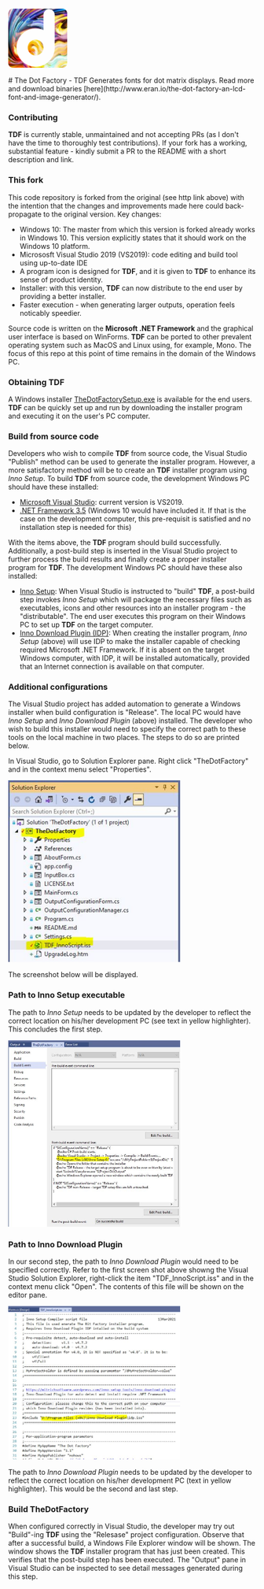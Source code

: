 <p align="left">
  <img src="https://github.com/Coarist/the-dot-factory/blob/master/TheDotFactory/Logo1Small.png?raw=true" width="120" title="Visual Studio project properties">
</p># The Dot Factory - TDF 
Generates fonts for dot matrix displays. Read more and download binaries [here](http://www.eran.io/the-dot-factory-an-lcd-font-and-image-generator/).

### Contributing
**TDF** is currently stable, unmaintained and not accepting PRs (as I don't have the time to thoroughly test contributions). 
If your fork has a working, substantial feature - kindly submit a PR to the README with a short description and link.

### This fork 
This code repository is forked from the original (see http link above) with the intention that the changes and improvements made here could back-propagate to the original version. Key changes:
- Windows 10: The master from which this version is forked already works in Windows 10. This version explicitly states that it should work on the Windows 10 platform. 
- Micrososft Visual Studio 2019 (VS2019): code editing and build tool using up-to-date IDE
- A program icon is designed for **TDF**, and it is given to **TDF** to enhance its sense of product identity.
- Installer: with this version, **TDF** can now distribute to the end user by providing a better installer. 
- Faster execution - when generating larger outputs, operation feels noticably speedier.

Source code is written on the **Microsoft .NET Framework** and the graphical user interface is based on WinForms. **TDF** can be ported to other prevalent operating system such as MacOS and Linux using, for example, Mono. The focus of this repo at this point of time remains in the domain of the Windows PC. 

### Obtaining TDF 
A Windows installer [TheDotFactorySetup.exe](https://github.com/Coarist/the-dot-factory/blob/master/TheDotFactory/Output) is available for the end users. **TDF** can be quickly set up and run by downloading the installer program and executing it on the user's PC computer. 

### Build from source code 
Developers who wish to compile **TDF** from source code, the Visual Studio "Publish" method can be used to generate the installer program. However, a more satisfactory method will be to create an **TDF** installer program using *Inno Setup*. To build **TDF** from source code, the development Windows PC should have these installed:
- [Microsoft Visual Studio](https://visualstudio.microsoft.com/thank-you-downloading-visual-studio/?sku=Community&rel=16): current version is VS2019. 
- [.NET Framework 3.5](https://docs.microsoft.com/en-us/dotnet/framework/install/dotnet-35-windows-10) (Windows 10 would have included it. If that is the case on the development computer, this pre-requisit is satisfied and no installation step is needed for this) 

With the items above, the **TDF** program should build successfully. Additionally, a post-build step is inserted in the Visual Studio project to further process the build results and finally create a proper installer program for **TDF**. The development Windows PC should have these also installed:

- [Inno Setup](https://jrsoftware.org/isinfo.php): When Visual Studio is instructed to "build" **TDF**, a post-build step invokes *Inno Setup* which will package the necessary files such as executables, icons and other resources into an installer program - the "distributable". The end user executes this program on their Windows PC to set up **TDF** on the target computer. 
- [Inno Download Plugin (IDP)](https://mitrichsoftware.wordpress.com/inno-setup-tools/inno-download-plugin/): When creating the installer program, *Inno Setup* (above) will use IDP to make the installer capable of checking required Microsoft .NET Framework. If it is absent on the target Windows computer, with IDP, it will be installed automatically, provided that an Internet connection is available on that computer. 

### Additional configurations
The Visual Studio project has added automation to generate a Windows installer when build configuration is "Release". The local PC would have *Inno Setup* and *Inno Download Plugin* (above) installed. The developer who wish to build this installer would need to specify the correct path to these tools on the local machine in two places. The steps to do so are printed below. 

In Visual Studio, go to Solution Explorer pane. Right click "TheDotFactory" and in the context menu select "Properties". 

<p align="left">
  <img src="https://github.com/Coarist/the-dot-factory/blob/master/SlnExplr.JPG?raw=true" width="350" title="Visual Studio project properties">
</p>

The screenshot below will be displayed. 

### Path to Inno Setup executable 
The path to *Inno Setup* needs to be updated by the developer to reflect the correct location on his/her development PC (see text in yellow highlighter). This concludes the first step. 

<p align="left">
  <img src="https://github.com/Coarist/the-dot-factory/blob/master/Properties.JPG?raw=true" width="350" title="Visual Studio project properties">
</p>

### Path to Inno Download Plugin 
In our second step, the path to *Inno Download Plugin* would need to be specifled correctly. Refer to the first screen shot above showng the Visual Studio Solution Explorer, right-click the item "TDF_InnoScript.iss" and in the context menu click "Open". The contents of this file will be shown on the editor pane. 

<p align="left">
  <img src="https://github.com/Coarist/the-dot-factory/blob/master/iss.JPG?raw=true" width="350" title="Visual Studio project properties">
</p>

The path to *Inno Download Plugin* needs to be updated by the developer to reflect the correct location on his/her development PC (text in yellow highlighter). This would be the second and last step. 

### Build TheDotFactory 
When configured correctly in Visual Studio, the developer may try out "Build"-ing **TDF** using the "Relesase" project configuration. Observe that after a successful build, a Windows File Explorer window will be shown. The window shows the **TDF** installer program that has just been created. This verifies that the post-build step has been executed. The "Output" pane in Visual Studio can be inspected to see detail messages generated during this step. 

